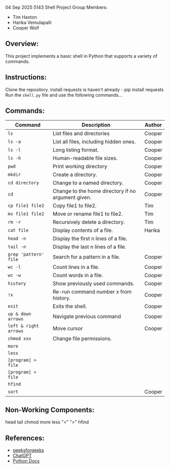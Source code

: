 
04 Sep 2025
5143 Shell Project
Group Members:
- Tim Haxton
- Harika Vemulapalli
- Cooper Wolf

## Overview:
This project implements a basic shell in Python that supports a variety of commands.

## Instructions:
Clone the repository.
install requests is haven't already
    - pip install requests
Run the `shell.py` file and use the following commands...

## Commands:
| Command               | Description                                         | Author   |
|-----------------------|-----------------------------------------------------|----------|
| `ls`                  | List files and directories                          | Cooper   |
| `ls -a`               | List all files, including hidden ones.              | Cooper   |
| `ls -l`               | Long listing format.                                | Cooper   |
| `ls -h`               | Human-readable file sizes.                          | Cooper   |
| `pwd`                 | Print working directory                             | Cooper   |
| `mkdir`               | Create a directory.                                 | Cooper   |
| `cd directory`        | Change to a named directory.                        | Cooper   |
| `cd`                  | Change to the home directory if no argument given.  | Cooper   |
| `cp file1 file2`      | Copy file1 to file2.                                | Tim      |
| `mv file1 file2`      | Move or rename file1 to file2.                      | Tim      |
| `rm -r`               | Recursively delete a directory.                     | Tim      |
| `cat file`            | Display contents of a file.                         | Harika   |
| `head -n`             | Display the first n lines of a file.                |          |
| `tail -n`             | Display the last n lines of a file.                 |          |
| `grep 'pattern' file` | Search for a pattern in a file.                     | Cooper   |
| `wc -l`               | Count lines in a file.                              | Cooper   |
| `wc -w`               | Count words in a file.                              | Cooper   |
| `history`             | Show previously used commands.                      | Cooper   |
| `!x`                  | Re-run command number *x* from history.             | Cooper   |
| `exit`                | Exits the shell.                                    | Cooper   |
| `up & down arrows`    | Navigate previous command                           | Cooper   |
| `left & right arrows` | Move cursor                                         | Cooper   |
| `chmod xxx`           | Change file permissions.                            |          |
| `more`                |                                                     |          |
| `less`                |                                                     |          |
| `[program] > file`    |                                                     |          |
| `[program] < file`    |                                                     |          |
| `hfind`               |                                                     |          |
| `sort `               |                                                     | Cooper   |

## Non-Working Components:
head
tail
chmod
more
less
"<"
">"
hfind


## References:
- [geeksforgeeks](https://www.geeksforgeeks.org/python/executing-shell-commands-with-python/)
- [ChatGPT](https://chatgpt.com/)
- [Python Docs](https://docs.python.org/3/library/os.html)